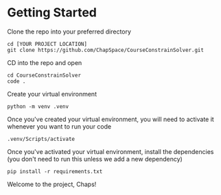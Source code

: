 # Getting Started

Clone the repo into your preferred directory
```
cd [YOUR PROJECT LOCATION]
git clone https://github.com/ChapSpace/CourseConstrainSolver.git
```

CD into the repo and open
```
cd CourseConstrainSolver
code .
```

Create your virtual environment
```
python -m venv .venv
```

Once you've created your virtual environment, you will need to activate it whenever you want to run your code
```
.venv/Scripts/activate
```

Once you've activated your virtual environment, install the dependencies (you don't need to run this unless we add a new dependency)
``` 
pip install -r requirements.txt
```

Welcome to the project, Chaps!
